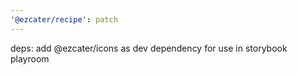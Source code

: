 ```yaml
---
'@ezcater/recipe': patch
---
```


deps: add @ezcater/icons as dev dependency for use in storybook playroom

